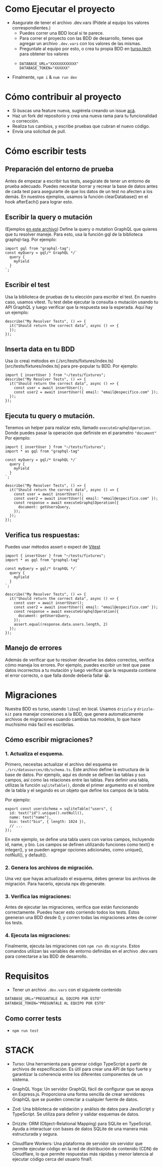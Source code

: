 # Como Ejecutar el proyecto

- Asegurate de tener el archivo .dev.vars (Pídele al equipo los valores correspondientes.)
  - Puedes correr una BDD local si te parece.
  - Para correr el proyecto con las BDD de desarrollo, tienes que agregar un archivo `.dev.vars` con los valores de las mismas.
  - Preguntale al equipo por esto, o crea tu propia BDD en [turso.tech](https://turso.tech/) para obtener los valores
  - ```
    DATABASE_URL="XXXXXXXXXXXX"
    DATABASE_TOKEN="XXXXXX"
    ```
- Finalmente, `npm i` & `num run dev`

# Cómo contribuir al proyecto

- Si buscas una feature nueva, sugiérela creando un issue [acá](https://github.com/JSConfCL/gql_api/issues?q=is%3Aissue+is%3Aopen+sort%3Aupdated-desc).
- Haz un fork del repositorio y crea una nueva rama para tu funcionalidad o corrección.
- Realiza tus cambios, y escribe pruebas que cubran el nuevo código.
- Envía una solicitud de pull.

# Cómo escribir tests

## Preparación del entorno de prueba

Antes de empezar a escribir tus tests, asegúrate de tener un entorno de prueba adecuado. Puedes necesitar borrar y recrear la base de datos antes de cada test para asegurarte de que los datos de un test no afecten a los demás. En nuestros ejemplos, usamos la función clearDatabase() en el hook afterEach() para lograr esto.

## Escribir la query o mutación

(Ejemplos [en este archivo](https://github.com/JSConfCL/gql_api/blob/56b15a02ec21bb8ed2f87b850a227680269bd370/src/tests/user.test.ts#L7))
Define la query o mutation GraphQL que quieres que tu resolver maneje.
Para esto, usa la función gql de la biblioteca graphql-tag. Por ejemplo:

```TS
import gql from "graphql-tag";
const myQuery = gql/* GraphQL */`
  query {
    myField
  }
`;
```

## Escribir el test

Usa la biblioteca de pruebas de tu elección para escribir el test. En nuestro caso, usamos vitest. Tu test debe ejecutar la consulta o mutación usando tu API GraphQL y luego verificar que la respuesta sea la esperada. Aquí hay un ejemplo:

```TS
describe("My Resolver Tests", () => {
  it("Should return the correct data", async () => {
  });
});
```

## Inserta data en tu BDD

Usa (o crea) métodos en (./src/tests/fixtures/index.ts)[src/tests/fixtures/index.ts] para pre-popular tu BDD.
Por ejemplo:

```TS
import { insertUser } from "~/tests/fixtures";
describe("My Resolver Tests", () => {
  it("Should return the correct data", async () => {
    const user = await insertUser();
    const user2 = await insertUser({ email: "email@especifico.com" });
  });
});
```

## Ejecuta tu query o mutación.

Tenemos un helper para realizar esto, llamado `executeGraphqlOperation`.
Donde puedes pasar la operación que definiste en el parametro `"document"`
Por ejemplo:

```TS
import { insertUser } from "~/tests/fixtures";
import * as gql from "graphql-tag"

const myQuery = gql/* GraphQL */`
  query {
    myField
  }
`;

describe("My Resolver Tests", () => {
  it("Should return the correct data", async () => {
    const user = await insertUser();
    const user2 = await insertUser({ email: "email@especifico.com" });
    const response = await executeGraphqlOperation({
      document: getUsersQuery,
    });
  });
});
```

## Verifica tus respuestas:

Puedes usar métodos assert o expect de [Vitest](https://vitest.dev/api/expect.html)

```TS
import { insertUser } from "~/tests/fixtures";
import * as gql from "graphql-tag"

const myQuery = gql/* GraphQL */`
  query {
    myField
  }
`;

describe("My Resolver Tests", () => {
  it("Should return the correct data", async () => {
    const user = await insertUser();
    const user2 = await insertUser({ email: "email@especifico.com" });
    const response = await executeGraphqlOperation({
      document: getUsersQuery,
    });
    assert.equal(response.data.users.length, 2)
  });
});
```

## Manejo de errores

Además de verificar que tu resolver devuelve los datos correctos, verifica cómo maneja los errores. Por ejemplo, puedes escribir un test que pase datos incorrectos a tu mutación y luego verificar que la respuesta contiene el error correcto, o que falla donde debería fallar 😀.

# Migraciones

Nuestra BDD es turso, usando `libsql` en local. Usamos `drizzle` y `drizzle-kit` para manejar conexiones a la BDD, que genera automaticamente archivos de migraciones cuando cambias tus modelos, lo que hace muchisimo más facil es escribrlas.

## Cómo escribir migraciones?

### 1. Actualiza el esquema.

Primero, necesitas actualizar el archivo del esquema en `./src/datasources/db/schema.ts`.
Este archivo define la estructura de la base de datos.
Por ejemplo, aquí es donde se definen las tablas y sus campos, así como las relaciones entre las tablas.
Para definir una tabla, utilizas la función `sqliteTable()`, donde el primer argumento es el nombre de la tabla y el segundo es un objeto que define los campos de la tabla.

Por ejemplo:

```TS
export const usersSchema = sqliteTable("users", {
  id: text("id").unique().notNull(),
  name: text("name"),
  bio: text("bio", { length: 1024 }),
  // ...
});
```

En este ejemplo, se define una tabla users con varios campos, incluyendo id, name, y bio. Los campos se definen utilizando funciones como text() e integer(), y se pueden agregar opciones adicionales, como unique(), notNull(), y default().

### 2. Genera los archivos de migración.

Una vez que hayas actualizado el esquema, debes generar los archivos de migración. Para hacerlo, ejecuta npx db:generate.

### 3. Verifica las migraciones:

Antes de ejecutar las migraciones, verifica que están funcionando correctamente.
Puedes hacer esto corriendo todos los tests. Estos geeneran una BDD desde 0, y corren todas las migraciones antes de correr los tests.

### 4. Ejecuta las migraciones:

Finalmente, ejecuta las migraciones con `npm run db:migrate`.
Estos comandos utilizan las variables de entorno definidas en el archivo .dev.vars para conectarse a las BDD de desarrollo.

# Requisitos

- Tener un archivo `.dev.vars` con el siguiente contenido

```txt
DATABASE_URL="PREGUNTALE AL EQUIPO POR ESTO"
DATABASE_TOKEN="PREGUNTALE AL EQUIPO POR ESTO"
```

## Como correr tests

- `npm run test`

# STACK

- Turso:
  Una herramienta para generar código TypeScript a partir de archivos de especificación. Es útil para crear una API de tipo fuerte y garantizar la coherencia entre los diferentes componentes de un sistema.

- GraphQL Yoga:
  Un servidor GraphQL fácil de configurar que se apoya en Express.js. Proporciona una forma sencilla de crear servidores GraphQL que se pueden conectar a cualquier fuente de datos.

- Zod:
  Una biblioteca de validación y análisis de datos para JavaScript y TypeScript. Se utiliza para definir y validar esquemas de datos.

- Drizzle:
  ORM (Object-Relational Mapping) para SQLite en TypeScript. Ayuda a interactuar con bases de datos SQLite de una manera más estructurada y segura.

- Cloudflare Workers:
  Una plataforma de servidor sin servidor que permite ejecutar código en la red de distribución de contenido (CDN) de Cloudflare, lo que permite respuestas más rápidas y menor latencia al ejecutar código cerca del usuario final​1​.
